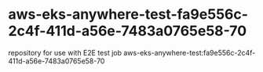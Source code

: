 # aws-eks-anywhere-test-fa9e556c-2c4f-411d-a56e-7483a0765e58-70
repository for use with E2E test job aws-eks-anywhere-test:fa9e556c-2c4f-411d-a56e-7483a0765e58-70
